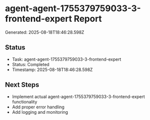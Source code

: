 # agent-agent-1755379759033-3-frontend-expert Report

Generated: 2025-08-18T18:46:28.598Z

## Status
- Task: agent-agent-1755379759033-3-frontend-expert
- Status: Completed
- Timestamp: 2025-08-18T18:46:28.598Z

## Next Steps
- Implement actual agent-agent-1755379759033-3-frontend-expert functionality
- Add proper error handling
- Add logging and monitoring
